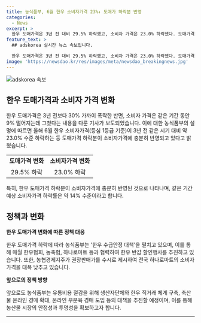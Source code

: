 ```yaml
---
title: 농식품부, 6월 한우 소비자가격 23%↓ 도매가 하락분 반영
categories:
  - News
excerpt: >
  한우 도매가격은 3년 전 대비 29.5% 하락했고, 소비자 가격은 23.0% 하락했다. 도매가격 하락분이 소비자 가격에 충분히 반영된 것으로 파악되며, 한우 가격이 지속해서 하락하고 있는 상황 속에서 농식품부는 유통비용 절감을 위한 정책을 추진할 예정이다.
feature_text: >
  ## adskorea 실시간 뉴스 속보입니다.

  한우 도매가격은 3년 전 대비 29.5% 하락했고, 소비자 가격은 23.0% 하락했다. 도매가격 하락분이 소비자 가격에 충분히 반영된 것으로 파악되며, 한우 가격이 지속해서 하락하고 있는 상황 속에서 농식품부는 유통비용 절감을 위한 정책을 추진할 예정이다.
image: 'https://newsdao.kr/res/images/meta/newsdao_breakingnews.jpg'
---
```


<p><img src="https://newsdao.kr/res/images/meta/newsdao_breakingnews.jpg" alt="adskorea 속보" /></p>

<h2 data-ke-size="size26">한우 도매가격과 소비자 가격 변화</h2>

<p data-ke-size="size16">한우 도매가격은 3년 전보다 30% 가까이 폭락한 반면, 소비자 가격은 같은 기간 동안 9% 떨어지는데 그쳤다는 내용을 다룬 기사가 보도되었습니다. 이에 대한 농식품부의 설명에 따르면 올해 6월 한우 소비자가격(등심 1등급 기준)이 3년 전 같은 시기 대비 약 23.0% 수준 하락하는 등 도매가격 하락분이 소비자가격에 충분히 반영되고 있다고 밝혔습니다.</p>

<table>
    <tr>
        <td style="text-align: center; height: 17px;"><b>도매가격 변화</b></td>
        <td style="text-align: center; height: 17px;"><b>소비자가격 변화</b></td>
    </tr>
    <tr>
        <td style="text-align: center; height: 17px;">29.5% 하락</td>
        <td style="text-align: center; height: 17px;">23.0% 하락</td>
    </tr>
</table>

<p data-ke-size="size16">특히, 한우 도매가격 하락분이 소비자가격에 충분히 반영된 것으로 나타나며, 같은 기간 예상 소비자가격 하락률은 약 14% 수준이라고 합니다.</p>

<h2 data-ke-size="size26">정책과 변화</h2>

<p data-ke-size="size16"><b>한우 도매가격 변화에 따른 정책 대응</b></p>

<p data-ke-size="size16">한우 도매가격 하락에 따라 농식품부는 '한우 수급안정 대책'을 펼치고 있으며, 이를 통해 매월 한우협회, 농축협, 하나로마트 등과 협력하여 한우 반값 할인행사를 추진하고 있습니다. 또한, 농협경제지주가 권장판매가를 수시로 제시하여 전국 하나로마트의 소비자가격을 대폭 낮추고 있습니다.</p>

<p data-ke-size="size16"><b>앞으로의 정책 방향</b></p>

<p data-ke-size="size16">앞으로도 농식품부는 유통비용 절감을 위해 생산자단체와 한우 직거래 체계 구축, 축산물 온라인 경매 확대, 온라인 부분육 경매 도입 등의 대책을 추진할 예정이며, 이를 통해 농산물 시장의 안정성과 투명성을 확보하고자 합니다.</p>

<hr>

<p data-ke-size="size16"></p>

